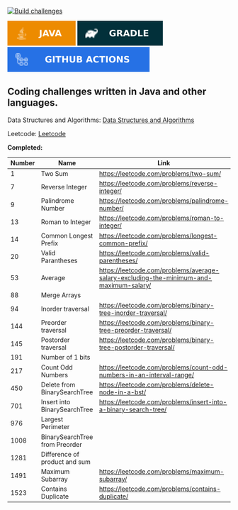 [![Build challenges](https://github.com/octa/challenges/actions/workflows/build.yaml/badge.svg)](https://github.com/octa/challenges/actions/workflows/build.yaml)

![Java](images/java.svg) ![Gradle](images/gradle.svg) ![GitHub Actions](images/githubactions.svg)


## Coding challenges written in Java and other languages.

Data Structures and Algorithms: [Data Structures and Algorithms](https://github.com/octa/challenges/tree/main/src/main/java/com/octa/challenges/dsalgo)

Leetcode: [Leetcode](https://github.com/octa/challenges/tree/main/src/main/java/com/octa/challenges/leetcode)

**Completed:**

|Number|Name|Link|
|------|--------|-----|
|1|Two Sum|https://leetcode.com/problems/two-sum/|
|7|Reverse Integer|https://leetcode.com/problems/reverse-integer/|
|9|Palindrome Number|https://leetcode.com/problems/palindrome-number/|
|13|Roman to Integer|https://leetcode.com/problems/roman-to-integer/|
|14|Common Longest Prefix|https://leetcode.com/problems/longest-common-prefix/|
|20|Valid Parantheses|https://leetcode.com/problems/valid-parentheses/|
|53|Average|https://leetcode.com/problems/average-salary-excluding-the-minimum-and-maximum-salary/|
|88|Merge Arrays||
|94|Inorder traversal|https://leetcode.com/problems/binary-tree-inorder-traversal/|
|144|Preorder traversal|https://leetcode.com/problems/binary-tree-preorder-traversal/|
|145|Postorder traversal|https://leetcode.com/problems/binary-tree-postorder-traversal/|
|191|Number of 1 bits||
|217|Count Odd Numbers|https://leetcode.com/problems/count-odd-numbers-in-an-interval-range/|
|450|Delete from BinarySearchTree|https://leetcode.com/problems/delete-node-in-a-bst/|
|701|Insert into BinarySearchTree|https://leetcode.com/problems/insert-into-a-binary-search-tree/|
|976|Largest Perimeter||
|1008|BinarySearchTree from Preorder||
|1281|Difference of product and sum||
|1491|Maximum Subarray|https://leetcode.com/problems/maximum-subarray/|
|1523|Contains Duplicate|https://leetcode.com/problems/contains-duplicate/|